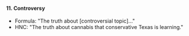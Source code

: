 #### **11. Controversy**

- Formula: "The truth about [controversial topic]…"
- HNC: "The truth about cannabis that conservative Texas is learning."
